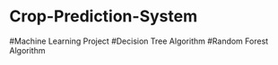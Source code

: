 # Crop-Prediction-System
#Machine Learning Project
#Decision Tree Algorithm
#Random Forest Algorithm

